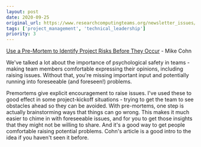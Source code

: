 ```yaml
---
layout: post
date: 2020-09-25
original_url: https://www.researchcomputingteams.org/newsletter_issues/0043
tags: ['project_management', 'technical_leadership']
priority: 3
---
```


<!-- markdownlint-disable MD033 -->
<!-- markdownlint-disable MD041 -->
<!-- markdownlint-disable MD049 -->

[Use a Pre-Mortem to Identify Project Risks Before They Occur](https://www.mountaingoatsoftware.com/blog/use-a-pre-mortem-to-identify-project-risks-before-they-occur) - Mike Cohn

We've talked a lot about the importance of psychological safety in teams - making team members comfortable expressing their opinions, including raising issues.  Without that, you're missing important input and potentially running into foreseeable (and foreseen!) problems.

Premortems give explicit encouragement to raise issues.  I've used these to good effect in some project-kickoff situations - trying to get the team to see obstacles ahead so they can be avoided.  With pre-mortems, one step is actually brainstorming ways that things can go wrong. This makes it much easier to chime in with foreseeable issues, and for you to get those insights that they might not be willing to share. And it's a good way to get people comfortable raising potential problems.  Cohn's article is a good intro to the idea if you haven't seen it before.